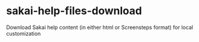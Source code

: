 sakai-help-files-download
=========================

Download Sakai help content (in either html or Screensteps format) for local customization 
